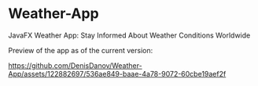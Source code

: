 # Weather-App
JavaFX Weather App: Stay Informed About Weather Conditions Worldwide

Preview of the app as of the current version: 

https://github.com/DenisDanov/Weather-App/assets/122882697/536ae849-baae-4a78-9072-60cbe19aef2f









